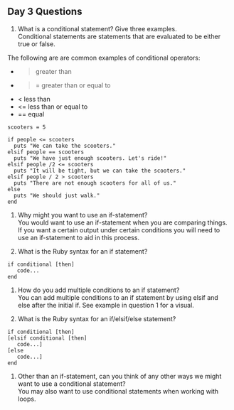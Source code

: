 ## Day 3 Questions

1. What is a conditional statement? Give three examples. <br>
Conditional statements are statements that are evaluated to be either true or false.

The following are are common examples of conditional operators:
- > greater than <br>
- >= greater than or equal to <br>
- < less than <br>
- <= less than or equal to <br>
- == equal <br>

```people = 10
scooters = 5

if people <= scooters
  puts "We can take the scooters."
elsif people == scooters
  puts "We have just enough scooters. Let's ride!"
elsif people /2 <= scooters
  puts "It will be tight, but we can take the scooters."
elsif people / 2 > scooters
  puts "There are not enough scooters for all of us."
else
  puts "We should just walk."
end
  ```

1. Why might you want to use an if-statement? <br>
You would want to use an if-statement when you are comparing things. If you want a certain output under certain conditions you will need to use an if-statement to aid in this process.

1. What is the Ruby syntax for an if statement? <br>
```
if conditional [then]
   code...
end
```

1. How do you add multiple conditions to an if statement? <br>
You can add multiple conditions to an if statement by using elsif and else after the initial if. See example in question 1 for a visual.

1. What is the Ruby syntax for an if/elsif/else statement? <br>
```
if conditional [then]
[elsif conditional [then]
   code...]
[else
   code...]
end
```

1. Other than an if-statement, can you think of any other ways we might want to use a conditional statement? <br>
You may also want to use conditional statements when working with loops.

